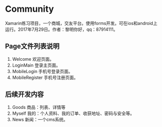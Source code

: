 # Community
Xamarin练习项目，一个商城，交友平台。使用forms开发。可在ios和android上运行。2017年7月29日。作者：黎明你好，qq：87914111。

## Page文件列表说明
1. Welcome 欢迎页面。
2. LoginMain 登录主页面。
3. MobileLogin 手机号登录页面。
4. MobileRegister 手机号注册页面。

## 后续开发内容
1. Goods 商品：列表、详情等
2. Myself 我的：个人资料、我的订单、收获地址、密码与安全等。
3. News 新闻：一个cms系统。


